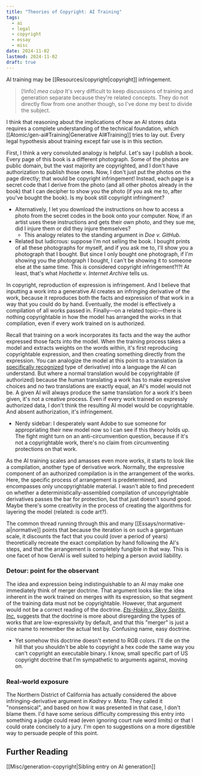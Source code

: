 ```yaml
---
title: "Theories of Copyright: AI Training"
tags:
  - ai
  - legal
  - copyright
  - essay
  - misc
date: 2024-11-02
lastmod: 2024-11-02
draft: true
---
```

AI training may be [[Resources/copyright|copyright]] infringement.

> [!info] *mea culpa*
> It's very difficult to keep discussions of training and generation separate because they're related concepts. They do not directly flow from one another though, so I've done my best to divide the subject.

I think that reasoning about the implications of how an AI stores data requires a complete understanding of the technical foundation, which [[Atomic/gen-ai#Training|Generative AI#Training]] tries to lay out. Every legal hypothesis about training except fair use is in this section.

First, I think a very convoluted analogy is helpful. Let's say I publish a book. Every page of this book is a different photograph. Some of the photos are public domain, but the vast majority are copyrighted, and I don't have authorization to publish those ones. Now, I don't just put the photos on the page directly; that would be copyright infringement! Instead, each page is a secret code that I derive from the photo (and all other photos already in the book) that I can decipher to show you the photo (if you ask me to, after you've bought the book). Is my book still copyright infringment?
- Alternatively, I let you download the instructions on how to access a photo from the secret codes in the book onto your computer. Now, if an artist uses these instructions and gets their own photo, and they sue me, did I injure them or did they injure themselves?
	- This analogy relates to the standing argument in *Doe v. GitHub*.
- Related but ludicrous: suppose I'm not selling the book. I bought prints of all these photographs for myself, and if you ask me to, I'll show you a photograph that I bought. But since I only bought one photograph, if I'm showing you the photograph I bought, I can't be showing it to someone else at the same time. This *is* considered copyright infringement?!?! At least, that's what *Hachette v. Internet Archive* tells us. 

In copyright, reproduction of expression is infringement. And I believe that inputting a work into a generative AI creates an infringing derivative of the work, because it reproduces both the facts and expression of that work in a way that you could do by hand. Eventually, the model is effectively a compilation of all works passed in. Finally—on a related topic—there is nothing copyrightable in how the model has arranged the works in that compilation, even if every work trained on is authorized. 

Recall that training on a work incorporates its facts and the way the author expressed those facts into the model. When the training process takes a model and extracts weights on the words within, it's first reproducing copyrightable expression, and then creating something directly from the expression. You can analogize the model at this point to a translation (a [specifically recognized](https://www.law.cornell.edu/uscode/text/17/101#:~:text=preexisting%20works%2C%20such%20as%20a%20translation) type of derivative) into a language the AI can understand. But where a normal translation would be copyrightable (if authorized) because the human translating a work has to make expressive choices and no two translations are exactly equal, an AI's model would not be. A given AI will always produce the same translation for a work it's been given, it's not a creative process. Even if every work trained on expressly authorized data, I don't think the resulting AI model would be copyrightable. And absent authorization, it's infringement.
- Nerdy sidebar: I desperately want Adobe to sue someone for appropriating their new model now so I can see if this theory holds up. The fight might turn on an anti-circumvention question, because if it's not a copyrightable work, there's no claim from circumventing protections on that work.

As the AI training scales and amasses even more works, it starts to look like a compilation, another type of derivative work. Normally, the expressive component of an authorized compilation is in the arrangement of the works. Here, the specific process of arrangement is predetermined, and encompasses only uncopyrightable material. I wasn't able to find precedent on whether a deterministically-assembled compilation of uncopyrightable derivatives passes the bar for protection, but that just doesn't sound good. Maybe there's some creativity in the process of creating the algorithms for layering the model (related: is code art?). 

The common thread running through this and many [[Essays/normative-ai|normative]] points that because the iteration is on such a gargantuan scale, it discounts the fact that you could (over a period of years) theoretically recreate the exact compilation by hand following the AI's steps, and that the arrangement is completely fungible in that way. This is one facet of how GenAI is well suited to helping a person avoid liability.
### Detour: point for the observant
The idea and expression being indistinguishable to an AI may make one immediately think of merger doctrine. That argument looks like: the idea inherent in the work trained on merges with its expression, so that segment of the training data must not be copyrightable. However, that argument would not be a correct reading of the doctrine. [*Ets-Hokin v. Skyy Spirits, Inc.*](https://casetext.com/case/ets-hokin-v-skyy-spirits-inc) suggests that the doctrine is more about disregarding the types of works that are low-expressivity by default, and that this "merger" is just a nice name to remember the actual test by. Confusing name, easy doctrine.
- Yet somehow this doctrine doesn't extend to RGB colors. I'll die on the hill that you shouldn't be able to copyright a hex code the same way you can't copyright an executable binary. I know, small specific part of US copyright doctrine that I'm sympathetic to arguments against, moving on.
### Real-world exposure
The Northern District of California has actually considered the above infringing-derivative argument in *Kadrey v. Meta*. They called it "nonsensical", and based on how it was presented in that case, I don't blame them. I'd have some serious difficulty compressing this entry into something a judge could read (even ignoring court rule word limits) or that I could orate concisely to a jury. I'm open to suggestions on a more digestible way to persuade people of this point.
## Further Reading
[[Misc/generation-copyright|Sibling entry on AI generation]]